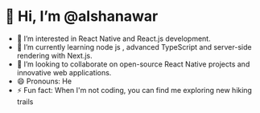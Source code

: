 # 👋 Hi, I’m @alshanawar

- 👀 I’m interested in React Native and React.js development.
- 🌱 I’m currently learning node js ,  advanced TypeScript and server-side rendering with Next.js.
- 💞️ I’m looking to collaborate on open-source React Native projects and innovative web applications.
- 😄 Pronouns: He
- ⚡ Fun fact: When I'm not coding, you can find me exploring new hiking trails 
